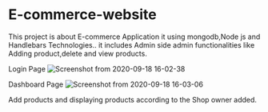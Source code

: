 # E-commerce-website

This project is about E-commerce Application it using mongodb,Node js and Handlebars Technologies..
 it includes Admin side admin functionalities like Adding product,delete and view products.
 
 
 Login Page
![Screenshot from 2020-09-18 16-02-38](https://user-images.githubusercontent.com/42669128/93588138-97932600-f9c8-11ea-9571-23bbfe91d4ab.png)



Dashboard Page
![Screenshot from 2020-09-18 16-03-06](https://user-images.githubusercontent.com/42669128/93588504-22742080-f9c9-11ea-844a-84a25d68606d.png)


Add products and displaying products according to the Shop owner added.
